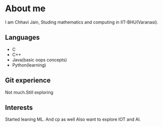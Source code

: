# About me
I am Chhavi Jain, Studing mathematics and computing in IIT-BHU(Varanasi).

## Languages
* C
* C++
* Java(basic oops concepts)
* Python(learning)

## Git experience
Not much.Still exploring

## Interests
Started leaning ML. And cp as well
Also want to explore IOT and AI. 
